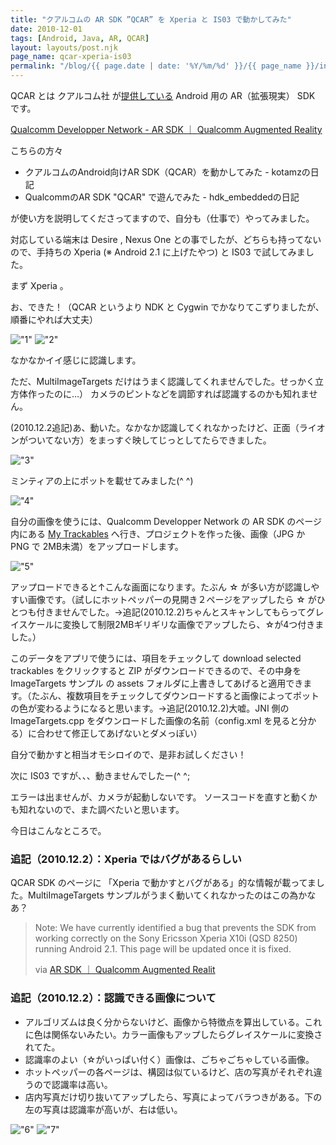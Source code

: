 ```yaml
---
title: "クアルコムの AR SDK ”QCAR” を Xperia と IS03 で動かしてみた"
date: 2010-12-01
tags: [Android, Java, AR, QCAR]
layout: layouts/post.njk
page_name: qcar-xperia-is03
permalink: "/blog/{{ page.date | date: '%Y/%m/%d' }}/{{ page_name }}/index.html"
---
```

QCAR とは クアルコム社 が[提供している](http://japanese.engadget.com/2010/10/07/android-ar-sdk/) Android 用の AR（拡張現実） SDK です。
<!--more-->

[Qualcomm Developper Network - AR SDK ｜ Qualcomm Augmented Reality](https://ar.qualcomm.com/qdevnet/sdk)

こちらの方々

* クアルコムのAndroid向けAR SDK（QCAR）を動かしてみた - kotamzの日記
* QualcommのAR SDK "QCAR" で遊んでみた - hdk_embeddedの日記

が使い方を説明してくださってますので、自分も（仕事で）やってみました。

対応している端末は Desire , Nexus One との事でしたが、どちらも持ってないので、手持ちの Xperia (※ Android 2.1 に上げたやつ) と IS03 で試してみました。

まず Xperia 。

お、できた！（QCAR というより NDK と Cygwin でかなりてこずりましたが、順番にやれば大丈夫）

!["1"](https://blog.amay077.net/img/posts/qcar_xperia_1.png)
!["2"](https://blog.amay077.net/img/posts/qcar_xperia_2.png)

なかなかイイ感じに認識します。

ただ、MultiImageTargets だけはうまく認識してくれませんでした。せっかく立方体作ったのに…）
カメラのピントなどを調節すれば認識するのかも知れません。

(2010.12.2追記)あ、動いた。なかなか認識してくれなかったけど、正面（ライオンがついてない方）をまっすぐ映してじっとしてたらできました。

!["3"](https://blog.amay077.net/img/posts/qcar_xperia_3.png)

ミンティアの上にポットを載せてみました(^ ^)

!["4"](https://blog.amay077.net/img/posts/qcar_xperia_4.png)

自分の画像を使うには、Qualcomm Developper Network の AR SDK のページ内にある [My Trackables](https://ar.qualcomm.com/qdevnet/projects) へ行き、プロジェクトを作った後、画像（JPG か PNG で 2MB未満）をアップロードします。

!["5"](https://blog.amay077.net/img/posts/qcar_xperia_5.png)

アップロードできると↑こんな画面になります。たぶん ☆ が多い方が認識しやすい画像です。（試しにホットペッパーの見開き２ページをアップしたら ☆ がひとつも付きませんでした。→追記(2010.12.2)ちゃんとスキャンしてもらってグレイスケールに変換して制限2MBギリギリな画像でアップしたら、☆が4つ付きました。）

このデータをアプリで使うには、項目をチェックして download selected trackables をクリックすると ZIP がダウンロードできるので、その中身を ImageTargets サンプル の assets フォルダに上書きしてあげると適用できます。（たぶん、複数項目をチェックしてダウンロードすると画像によってポットの色が変わるようになると思います。→追記(2010.12.2)大嘘。JNI 側の ImageTargets.cpp をダウンロードした画像の名前（config.xml を見ると分かる）に合わせて修正してあげないとダメっぽい）

自分で動かすと相当オモシロイので、是非お試しください！

次に IS03 ですが、、、動きませんでしたー(^ ^;

エラーは出ませんが、カメラが起動しないです。
ソースコードを直すと動くかも知れないので、また調べたいと思います。

今日はこんなところで。

### 追記（2010.12.2）：Xperia ではバグがあるらしい

QCAR SDK のページに 「Xperia で動かすとバグがある」的な情報が載ってました。MultiImageTargets サンプルがうまく動いてくれなかったのはこの為かなあ？

> Note: We have currently identified a bug that prevents the SDK from working correctly on the Sony Ericsson Xperia X10i (QSD 8250) running Android 2.1. This page will be updated once it is fixed.
>
> via [AR SDK ｜ Qualcomm Augmented Realit](https://ar.qualcomm.com/qdevnet/sdk)

### 追記（2010.12.2）：認識できる画像について

* アルゴリズムは良く分からないけど、画像から特徴点を算出している。これに色は関係ないみたい。カラー画像もアップしたらグレイスケールに変換されてた。
* 認識率のよい（☆がいっぱい付く）画像は、ごちゃごちゃしている画像。
* ホットペッパーの各ページは、構図は似ているけど、店の写真がそれぞれ違うので認識率は高い。
* 店内写真だけ切り抜いてアップしたら、写真によってバラつきがある。下の左の写真は認識率が高いが、右は低い。

!["6"](https://blog.amay077.net/img/posts/qcar_xperia_6.png)
!["7"](https://blog.amay077.net/img/posts/qcar_xperia_7.png)
